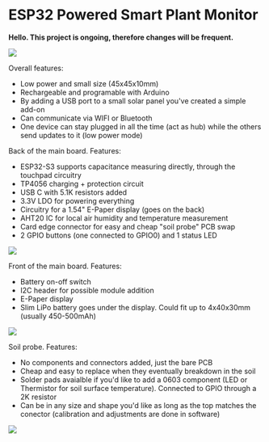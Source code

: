 # ESP32 Powered Smart Plant Monitor



**Hello. This project is ongoing, therefore changes will be frequent.**

![](https://github.com/ovidiu4/smart-plant-monitor/blob/main/testing/20230305_194624.jpg)

Overall features:
- Low power and small size (45x45x10mm)
- Rechargeable and programable with Arduino
- By adding a USB port to a small solar panel you've created a simple add-on 
- Can communicate via WIFI or Bluetooth
- One device can stay plugged in all the time (act as hub) while the others send updates to it (low power mode)

Back of the main board. Features:
- ESP32-S3 supports capacitance measuring directly, through the touchpad circuitry
- TP4056 charging + protection circuit
- USB C with 5.1K resistors added
- 3.3V LDO for powering everything
- Circuitry for a 1.54" E-Paper display (goes on the back)
- AHT20 IC for local air humidity and temperature measurement
- Card edge connector for easy and cheap "soil probe" PCB swap
- 2 GPIO buttons (one connected to GPIO0) and 1 status LED

![](https://github.com/ovidiu4/smart-plant-monitor/blob/main/3D%20render/face.PNG)


Front of the main board. Features:
- Battery on-off switch
- I2C header for possible module addition
- E-Paper display
- Slim LiPo battery goes under the display. Could fit up to 4x40x30mm (usually 450-500mAh)

![](https://github.com/ovidiu4/smart-plant-monitor/blob/main/3D%20render/back.PNG)

Soil probe. Features:
- No components and connectors added, just the bare PCB
- Cheap and easy to replace when they eventually breakdown in the soil
- Solder pads avaialble if you'd like to add a 0603 component (LED or Thermistor for soil surface temperature). Connected to GPIO through a 2K resistor
- Can be in any size and shape you'd like as long as the top matches the conector (calibration and adjustments are done in software)

![](https://github.com/ovidiu4/smart-plant-monitor/blob/main/3D%20render/probe.PNG)
